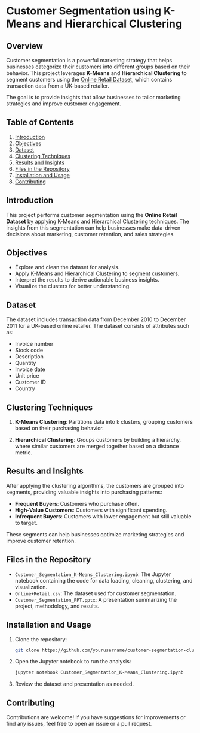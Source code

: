 # Customer Segmentation using K-Means and Hierarchical Clustering

## Overview

Customer segmentation is a powerful marketing strategy that helps businesses categorize their customers into different groups based on their behavior. This project leverages **K-Means** and **Hierarchical Clustering** to segment customers using the [Online Retail Dataset](https://archive.ics.uci.edu/ml/datasets/online+retail), which contains transaction data from a UK-based retailer.

The goal is to provide insights that allow businesses to tailor marketing strategies and improve customer engagement.

## Table of Contents
1. [Introduction](#introduction)
2. [Objectives](#objectives)
3. [Dataset](#dataset)
4. [Clustering Techniques](#clustering-techniques)
5. [Results and Insights](#results-and-insights)
6. [Files in the Repository](#files-in-the-repository)
7. [Installation and Usage](#installation-and-usage)
8. [Contributing](#contributing)
   
## Introduction

This project performs customer segmentation using the **Online Retail Dataset** by applying K-Means and Hierarchical Clustering techniques. The insights from this segmentation can help businesses make data-driven decisions about marketing, customer retention, and sales strategies.

## Objectives

- Explore and clean the dataset for analysis.
- Apply K-Means and Hierarchical Clustering to segment customers.
- Interpret the results to derive actionable business insights.
- Visualize the clusters for better understanding.

## Dataset

The dataset includes transaction data from December 2010 to December 2011 for a UK-based online retailer. The dataset consists of attributes such as:
- Invoice number
- Stock code
- Description
- Quantity
- Invoice date
- Unit price
- Customer ID
- Country

## Clustering Techniques

1. **K-Means Clustering**: Partitions data into `k` clusters, grouping customers based on their purchasing behavior.
   
2. **Hierarchical Clustering**: Groups customers by building a hierarchy, where similar customers are merged together based on a distance metric.

## Results and Insights

After applying the clustering algorithms, the customers are grouped into segments, providing valuable insights into purchasing patterns:
- **Frequent Buyers**: Customers who purchase often.
- **High-Value Customers**: Customers with significant spending.
- **Infrequent Buyers**: Customers with lower engagement but still valuable to target.

These segments can help businesses optimize marketing strategies and improve customer retention.

## Files in the Repository

- `Customer_Segmentation_K-Means_Clustering.ipynb`: The Jupyter notebook containing the code for data loading, cleaning, clustering, and visualization.
- `Online+Retail.csv`: The dataset used for customer segmentation.
- `Customer_Segmentation_PPT.pptx`: A presentation summarizing the project, methodology, and results.

## Installation and Usage

1. Clone the repository:
    ```bash
    git clone https://github.com/yourusername/customer-segmentation-clustering.git
    ```
2. Open the Jupyter notebook to run the analysis:
    ```bash
    jupyter notebook Customer_Segmentation_K-Means_Clustering.ipynb
    ```
3. Review the dataset and presentation as needed.

## Contributing

Contributions are welcome! If you have suggestions for improvements or find any issues, feel free to open an issue or a pull request.
